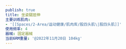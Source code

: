 ```yaml
---
publish: true
title: 坐姿腿屈伸
主要训练肌肉:
- '[[Spaces/2-Area/运动健康/肌肉库/股四头肌\|股四头肌]]'
使用频率: 4
器械: 固定器械
当前6RM重量: '@2022年11月20日 104kg'
---
```

